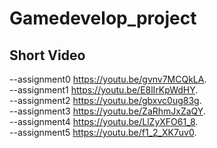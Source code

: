 # Gamedevelop_project
## Short Video
--assignment0 https://youtu.be/gvnv7MCQkLA.   
--assignment1 https://youtu.be/E8lIrKpWdHY.   
--assignment2 https://youtu.be/gbxvc0ug83g.   
--assignment3 https://youtu.be/ZaRhmJxZaQY.    
--assignment4 https://youtu.be/LlZyXFO61_8.   
--assignment5 https://youtu.be/f1_2_XK7uv0.   
